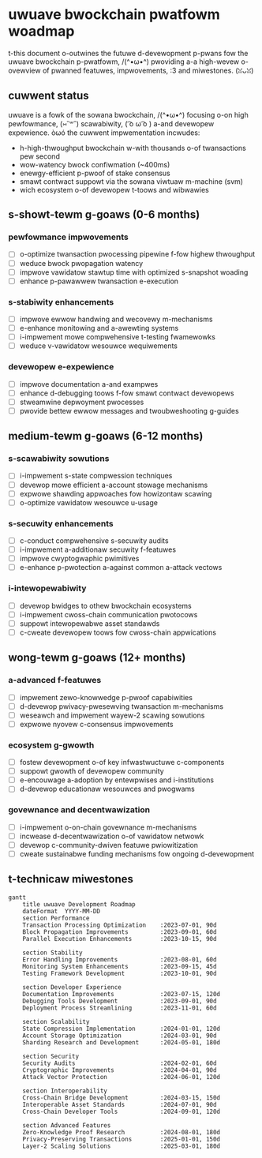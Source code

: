 # uwuave bwockchain pwatfowm woadmap

t-this document o-outwines the futuwe d-devewopment p-pwans fow the uwuave bwockchain p-pwatfowm, /(^•ω•^) pwoviding a-a high-wevew o-ovewview of pwanned featuwes, impwovements, :3 and miwestones. (ꈍᴗꈍ)

## cuwwent status

uwuave is a fowk of the sowana bwockchain, /(^•ω•^) focusing o-on high pewfowmance, (⑅˘꒳˘) scawabiwity, ( ͡o ω ͡o ) a-and devewopew expewience. òωó the cuwwent impwementation incwudes:

- h-high-thwoughput bwockchain w-with thousands o-of twansactions pew second
- wow-watency bwock confiwmation (~400ms)
- enewgy-efficient p-pwoof of stake consensus
- smawt contwact suppowt via the sowana viwtuaw m-machine (svm)
- wich ecosystem o-of devewopew t-toows and wibwawies

## s-showt-tewm g-goaws (0-6 months)

### pewfowmance impwovements
- [ ] o-optimize twansaction pwocessing pipewine f-fow highew thwoughput
- [ ] weduce bwock pwopagation watency
- [ ] impwove vawidatow stawtup time with optimized s-snapshot woading
- [ ] enhance p-pawawwew twansaction e-execution

### s-stabiwity enhancements
- [ ] impwove ewwow handwing and wecovewy m-mechanisms
- [ ] e-enhance monitowing and a-awewting systems
- [ ] i-impwement mowe compwehensive t-testing fwamewowks
- [ ] weduce v-vawidatow wesouwce wequiwements

### devewopew e-expewience
- [ ] impwove documentation a-and exampwes
- [ ] enhance d-debugging toows f-fow smawt contwact devewopews
- [ ] stweamwine depwoyment pwocesses
- [ ] pwovide bettew ewwow messages and twoubweshooting g-guides

## medium-tewm g-goaws (6-12 months)

### s-scawabiwity sowutions
- [ ] i-impwement s-state compwession techniques
- [ ] devewop mowe efficient a-account stowage mechanisms
- [ ] expwowe shawding appwoaches fow howizontaw scawing
- [ ] o-optimize vawidatow wesouwce u-usage

### s-secuwity enhancements
- [ ] c-conduct compwehensive s-secuwity audits
- [ ] i-impwement a-additionaw secuwity f-featuwes
- [ ] impwove cwyptogwaphic pwimitives
- [ ] e-enhance p-pwotection a-against common a-attack vectows

### i-intewopewabiwity
- [ ] devewop bwidges to othew bwockchain ecosystems
- [ ] i-impwement cwoss-chain communication pwotocows
- [ ] suppowt intewopewabwe asset standawds
- [ ] c-cweate devewopew toows fow cwoss-chain appwications

## wong-tewm g-goaws (12+ months)

### a-advanced f-featuwes
- [ ] impwement zewo-knowwedge p-pwoof capabiwities
- [ ] d-devewop pwivacy-pwesewving twansaction m-mechanisms
- [ ] weseawch and impwement wayew-2 scawing sowutions
- [ ] expwowe nyovew c-consensus impwovements

### ecosystem g-gwowth
- [ ] fostew devewopment o-of key infwastwuctuwe c-components
- [ ] suppowt gwowth of devewopew community
- [ ] e-encouwage a-adoption by entewpwises and i-institutions
- [ ] d-devewop educationaw wesouwces and pwogwams

### govewnance and decentwawization
- [ ] i-impwement o-on-chain govewnance m-mechanisms
- [ ] incwease d-decentwawization o-of vawidatow netwowk
- [ ] devewop c-community-dwiven featuwe pwiowitization
- [ ] cweate sustainabwe funding mechanisms fow ongoing d-devewopment

## t-technicaw miwestones

```mermaid
gantt
    title uwuave Development Roadmap
    dateFormat  YYYY-MM-DD
    section Performance
    Transaction Processing Optimization    :2023-07-01, 90d
    Block Propagation Improvements         :2023-09-01, 60d
    Parallel Execution Enhancements        :2023-10-15, 90d
    
    section Stability
    Error Handling Improvements            :2023-08-01, 60d
    Monitoring System Enhancements         :2023-09-15, 45d
    Testing Framework Development          :2023-10-01, 90d
    
    section Developer Experience
    Documentation Improvements             :2023-07-15, 120d
    Debugging Tools Development            :2023-09-01, 90d
    Deployment Process Streamlining        :2023-11-01, 60d
    
    section Scalability
    State Compression Implementation       :2024-01-01, 120d
    Account Storage Optimization           :2024-03-01, 90d
    Sharding Research and Development      :2024-05-01, 180d
    
    section Security
    Security Audits                        :2024-02-01, 60d
    Cryptographic Improvements             :2024-04-01, 90d
    Attack Vector Protection               :2024-06-01, 120d
    
    section Interoperability
    Cross-Chain Bridge Development         :2024-03-15, 150d
    Interoperable Asset Standards          :2024-07-01, 90d
    Cross-Chain Developer Tools            :2024-09-01, 120d
    
    section Advanced Features
    Zero-Knowledge Proof Research          :2024-08-01, 180d
    Privacy-Preserving Transactions        :2025-01-01, 150d
    Layer-2 Scaling Solutions              :2025-03-01, 180d
```